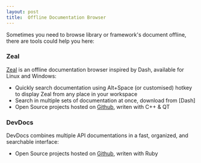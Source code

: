 ```yaml
---
layout: post
title:  Offline Documentation Browser
---
```


Sometimes you need to browse library or framework's document offline, there are tools could help you here:

### Zeal

[Zeal](http://zealdocs.org/) is an offline documentation browser inspired by Dash, available for Linux and Windows:

* Quickly search documentation using Alt+Space (or customised) hotkey to display Zeal from any place in your workspace
* Search in multiple sets of documentation at once, download from [Dash] 
* Open Source projects hosted on [Github](https://github.com/zealdocs/zeal), writen with C++ & QT 

### DevDocs

DevDocs combines multiple API documentations in a fast, organized, and searchable interface:

* Open Source projects hosted on [Github](https://github.com/Thibaut/devdocs/), writen with Ruby


